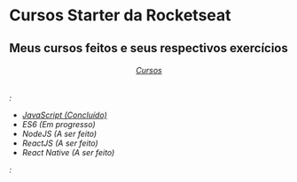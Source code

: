 # Cursos Starter da Rocketseat
## Meus cursos feitos e seus respectivos exercícios

<h6 align="center">
<a href="https://app.rocketseat.com.br/starter">Cursos</a>
<h6>

:<p>
* <a href="https://github.com/fpeduu/rocketseat-starter/tree/master/JavaScript">JavaScript (Concluído)</a>
* <a>ES6 (Em progresso)</a>
* <a>NodeJS (A ser feito)</a>
* <a>ReactJS (A ser feito)</a>
* <a>React Native (A ser feito) </a>
</p>: